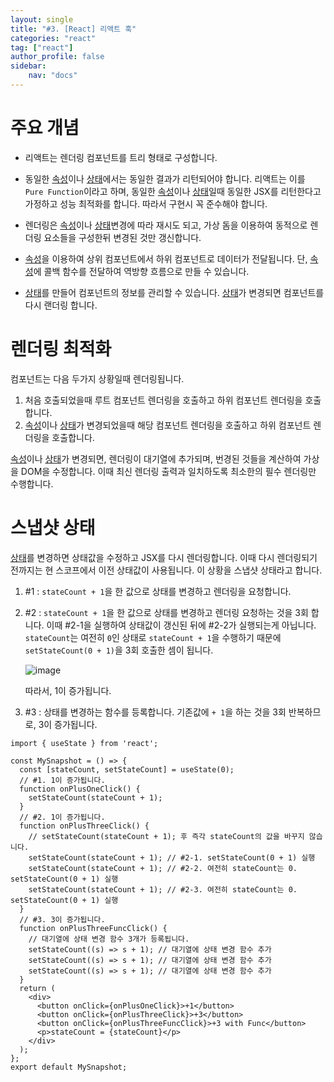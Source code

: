 ```yaml
---
layout: single
title: "#3. [React] 리액트 훅"
categories: "react"
tag: ["react"]
author_profile: false
sidebar: 
    nav: "docs"
---
```


# 주요 개념

* 리액트는 렌더링 컴포넌트를 트리 형태로 구성합니다.

* 동일한 [속성](??)이나 [상태](??)에서는 동일한 결과가 리턴되어야 합니다. 리액트는 이를 `Pure Function`이라고 하며, 동일한 [속성](??)이나 [상태](??)일때 동일한 JSX를 리턴한다고 가정하고 성능 최적화를 합니다. 따라서 구현시 꼭 준수해야 합니다.

* 렌더링은 [속성](??)이나 [상태](??)변경에 따라 재시도 되고, 가상 돔을 이용하여 동적으로 렌더링 요소들을 구성한뒤 변경된 것만 갱신합니다.

* [속성](??)을 이용하여 상위 컴포넌트에서 하위 컴포넌트로 데이터가 전달됩니다. 단, [속성](??)에 콜백 함수를 전달하여 역방향 흐름으로 만들 수 있습니다.

* [상태](??)를 만들어 컴포넌트의 정보를 관리할 수 있습니다. [상태](??)가 변경되면 컴포넌트를 다시 랜더링 합니다.

# 렌더링 최적화

컴포넌트는 다음 두가지 상황일때 렌더링됩니다.

1. 처음 호출되었을때 루트 컴포넌트 렌더링을 호출하고 하위 컴포넌트 렌더링을 호출합니다.
2. [속성](??)이나 [상태](??)가 변경되었을때 해당 컴포넌트 렌더링을 호출하고 하위 컴포넌트 렌더링을 호출합니다.

[속성](??)이나 [상태](??)가 변경되면, 렌더링이 대기열에 추가되며, 번경된 것들을 계산하여 가상을 DOM을 수정합니다. 이때 최신 렌더링 출력과 일치하도록 최소한의 필수 렌더링만 수행합니다.

# 스냅샷 상태

[상태](??)를 변경하면 상태값을 수정하고 JSX를 다시 렌더링합니다. 이때 다시 렌더링되기 전까지는 현 스코프에서 이전 상태값이 사용됩니다. 이 상황을 스냅샷 상태라고 합니다.

1. #1 : `stateCount + 1`을 한 값으로 상태를 변경하고 렌더링을 요청합니다.

2. #2 : `stateCount + 1`을 한 값으로 상태를 변경하고 렌더링 요청하는 것을 3회 합니다. 이때 #2-1을 실행하여 상태값이 갱신된 뒤에 #2-2가 실행되는게 아닙니다. `stateCount`는 여전히 `0`인 상태로 `stateCount + 1`을 수행하기 때문에 `setStateCount(0 + 1)`을 3회 호출한 셈이 됩니다.

    ![image](https://github.com/tango1202/tango1202.github.io/assets/133472501/19a77e41-a703-4ef2-b657-87ad732f2c9a)

    따라서, 1이 증가됩니다.

3. #3 : 상태를 변경하는 함수를 등록합니다. 기존값에 `+ 1`을 하는 것을 3회 반복하므로, 3이 증가됩니다.

```tsx
import { useState } from 'react';

const MySnapshot = () => {
  const [stateCount, setStateCount] = useState(0);
  // #1. 1이 증가됩니다.
  function onPlusOneClick() {
    setStateCount(stateCount + 1);
  }
  // #2. 1이 증가됩니다.
  function onPlusThreeClick() {
    // setStateCount(stateCount + 1); 후 즉각 stateCount의 값을 바꾸지 않습니다.
    setStateCount(stateCount + 1); // #2-1. setStateCount(0 + 1) 실행
    setStateCount(stateCount + 1); // #2-2. 여전히 stateCount는 0. setStateCount(0 + 1) 실행
    setStateCount(stateCount + 1); // #2-3. 여전히 stateCount는 0. setStateCount(0 + 1) 실행
  }
  // #3. 3이 증가됩니다.
  function onPlusThreeFuncClick() {
    // 대기열에 상태 변경 함수 3개가 등록됩니다.
    setStateCount((s) => s + 1); // 대기열에 상태 변경 함수 추가
    setStateCount((s) => s + 1); // 대기열에 상태 변경 함수 추가
    setStateCount((s) => s + 1); // 대기열에 상태 변경 함수 추가
  }
  return (
    <div>
      <button onClick={onPlusOneClick}>+1</button>
      <button onClick={onPlusThreeClick}>+3</button>
      <button onClick={onPlusThreeFuncClick}>+3 with Func</button>
      <p>stateCount = {stateCount}</p>
    </div>
  );
};
export default MySnapshot;
```





